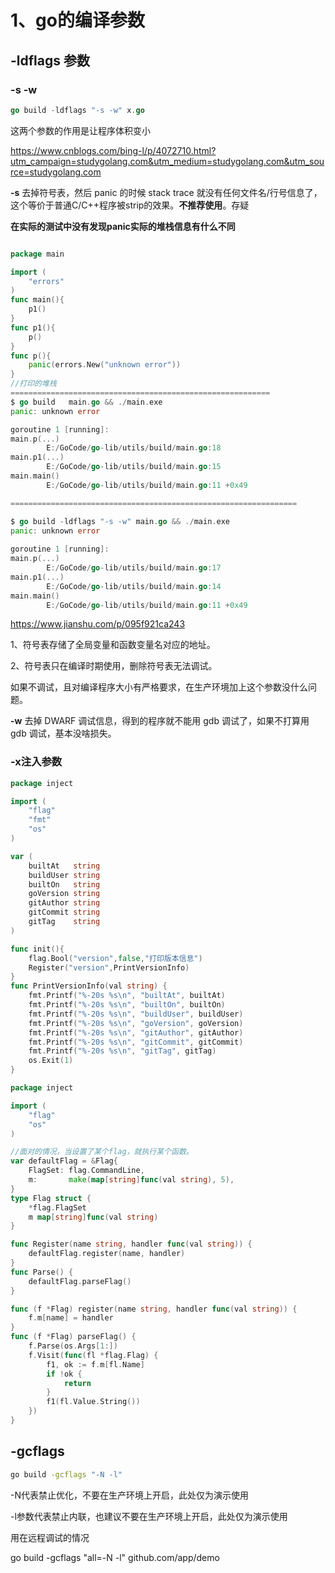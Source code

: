 # 1、go的编译参数

##  -ldflags 参数

### -s -w

```go
go build -ldflags "-s -w" x.go
```

这两个参数的作用是让程序体积变小

https://www.cnblogs.com/bing-l/p/4072710.html?utm_campaign=studygolang.com&utm_medium=studygolang.com&utm_source=studygolang.com

**-s** 去掉符号表，然后 panic 的时候 stack trace 就没有任何文件名/行号信息了，这个等价于普通C/C++程序被strip的效果。**不推荐使用**。存疑

**在实际的测试中没有发现panic实际的堆栈信息有什么不同**

```go

package main

import (
	"errors"
)
func main(){
	p1()
}
func p1(){
	p()
}
func p(){
	panic(errors.New("unknown error"))
}
//打印的堆栈
==========================================================
$ go build   main.go && ./main.exe
panic: unknown error

goroutine 1 [running]:
main.p(...)
        E:/GoCode/go-lib/utils/build/main.go:18
main.p1(...)
        E:/GoCode/go-lib/utils/build/main.go:15
main.main()
        E:/GoCode/go-lib/utils/build/main.go:11 +0x49

================================================================

$ go build -ldflags "-s -w" main.go && ./main.exe
panic: unknown error                                 
                                                     
goroutine 1 [running]:                               
main.p(...)                                          
        E:/GoCode/go-lib/utils/build/main.go:17      
main.p1(...)                                         
        E:/GoCode/go-lib/utils/build/main.go:14      
main.main()                                          
        E:/GoCode/go-lib/utils/build/main.go:11 +0x49

```







https://www.jianshu.com/p/095f921ca243

1、符号表存储了全局变量和函数变量名对应的地址。

2、符号表只在编译时期使用，删除符号表无法调试。

如果不调试，且对编译程序大小有严格要求，在生产环境加上这个参数没什么问题。

**-w** 去掉 DWARF 调试信息，得到的程序就不能用 gdb 调试了，如果不打算用 gdb 调试，基本没啥损失。



### -x注入参数

```go
package inject

import (
	"flag"
	"fmt"
	"os"
)

var (
	builtAt   string
	buildUser string
	builtOn   string
	goVersion string
	gitAuthor string
	gitCommit string
	gitTag    string
)

func init(){
	flag.Bool("version",false,"打印版本信息")
	Register("version",PrintVersionInfo)
}
func PrintVersionInfo(val string) {
	fmt.Printf("%-20s %s\n", "builtAt", builtAt)
	fmt.Printf("%-20s %s\n", "builtOn", builtOn)
	fmt.Printf("%-20s %s\n", "buildUser", buildUser)
	fmt.Printf("%-20s %s\n", "goVersion", goVersion)
	fmt.Printf("%-20s %s\n", "gitAuthor", gitAuthor)
	fmt.Printf("%-20s %s\n", "gitCommit", gitCommit)
	fmt.Printf("%-20s %s\n", "gitTag", gitTag)
	os.Exit(1)
}


```



```go
package inject

import (
	"flag"
	"os"
)

//面对的情况，当设置了某个flag，就执行某个函数。
var	defaultFlag = &Flag{
	FlagSet: flag.CommandLine,
	m:       make(map[string]func(val string), 5),
}
type Flag struct {
	*flag.FlagSet
	m map[string]func(val string)
}

func Register(name string, handler func(val string)) {
	defaultFlag.register(name, handler)
}
func Parse() {
	defaultFlag.parseFlag()
}

func (f *Flag) register(name string, handler func(val string)) {
	f.m[name] = handler
}
func (f *Flag) parseFlag() {
	f.Parse(os.Args[1:])
	f.Visit(func(fl *flag.Flag) {
		f1, ok := f.m[fl.Name]
		if !ok {
			return
		}
		f1(fl.Value.String())
	})
}

```



## -gcflags

```bash
go build -gcflags "-N -l"
```

-N代表禁止优化，不要在生产环境上开启，此处仅为演示使用

-l参数代表禁止内联，也建议不要在生产环境上开启，此处仅为演示使用

用在远程调试的情况

go build -gcflags "all=-N -l" github.com/app/demo